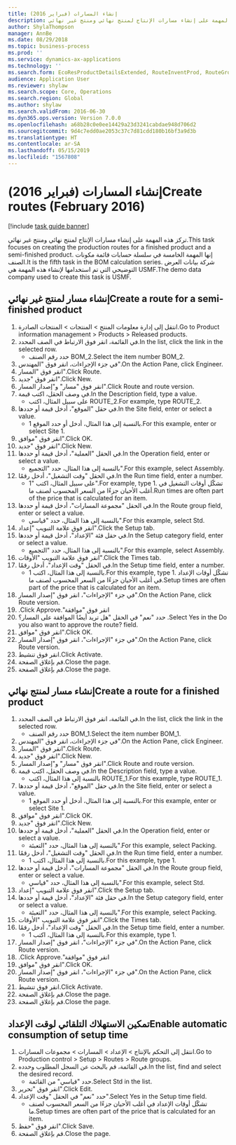 ```yaml
---
title: إنشاء المسارات (فبراير 2016)
description: تركز هذه المهمة على إنشاء مسارات الإنتاج لمنتج نهائي ومنتج غير نهائي.
author: ShylaThompson
manager: AnnBe
ms.date: 08/29/2018
ms.topic: business-process
ms.prod: ''
ms.service: dynamics-ax-applications
ms.technology: ''
ms.search.form: EcoResProductDetailsExtended, RouteInventProd, RouteGroup
audience: Application User
ms.reviewer: shylaw
ms.search.scope: Core, Operations
ms.search.region: Global
ms.author: shylaw
ms.search.validFrom: 2016-06-30
ms.dyn365.ops.version: Version 7.0.0
ms.openlocfilehash: a68b28c0e0ee14429a23d3241cabdae948d706d2
ms.sourcegitcommit: 9d4c7edd0ae2053c37c7d81cdd180b16bf3a9d3b
ms.translationtype: HT
ms.contentlocale: ar-SA
ms.lasthandoff: 05/15/2019
ms.locfileid: "1567808"
---
```

# <a name="create-routes-february-2016"></a><span data-ttu-id="35941-103">إنشاء المسارات (فبراير 2016)</span><span class="sxs-lookup"><span data-stu-id="35941-103">Create routes (February 2016)</span></span>

[!include [task guide banner](../../includes/task-guide-banner.md)]

<span data-ttu-id="35941-104">تركز هذه المهمة على إنشاء مسارات الإنتاج لمنتج نهائي ومنتج غير نهائي.</span><span class="sxs-lookup"><span data-stu-id="35941-104">This task focuses on creating the production routes for a finished product and a semi-finished product.</span></span> <span data-ttu-id="35941-105">إنها المهمة الخامسة في سلسلة حسابات قائمة مكونات الصنف.</span><span class="sxs-lookup"><span data-stu-id="35941-105">It is the fifth task in the BOM calculation series.</span></span> <span data-ttu-id="35941-106">شركة بيانات العرض التوضيحي التي تم استخدامها لإنشاء هذه المهمة هي USMF.‬</span><span class="sxs-lookup"><span data-stu-id="35941-106">The demo data company used to create this task is USMF.</span></span>


## <a name="create-a-route-for-a-semi-finished-product"></a><span data-ttu-id="35941-107">إنشاء مسار لمنتج غير نهائي</span><span class="sxs-lookup"><span data-stu-id="35941-107">Create a route for a semi-finished product</span></span>
1. <span data-ttu-id="35941-108">انتقل إلى إدارة معلومات المنتج > المنتجات > المنتجات الصادرة.</span><span class="sxs-lookup"><span data-stu-id="35941-108">Go to Product information management > Products > Released products.</span></span>
2. <span data-ttu-id="35941-109">في القائمة، انقر فوق الارتباط في الصف المحدد.</span><span class="sxs-lookup"><span data-stu-id="35941-109">In the list, click the link in the selected row.</span></span>
    * <span data-ttu-id="35941-110">حدد رقم الصنف BOM_2.</span><span class="sxs-lookup"><span data-stu-id="35941-110">Select the item number BOM_2.</span></span>  
3. <span data-ttu-id="35941-111">في جزء الإجراءات، انقر فوق "المهندس".</span><span class="sxs-lookup"><span data-stu-id="35941-111">On the Action Pane, click Engineer.</span></span>
4. <span data-ttu-id="35941-112">انقر فوق "المسار".</span><span class="sxs-lookup"><span data-stu-id="35941-112">Click Route.</span></span>
5. <span data-ttu-id="35941-113">انقر فوق "جديد".</span><span class="sxs-lookup"><span data-stu-id="35941-113">Click New.</span></span>
6. <span data-ttu-id="35941-114">انقر فوق "مسار" و"إصدار المسار".</span><span class="sxs-lookup"><span data-stu-id="35941-114">Click Route and route version.</span></span>
7. <span data-ttu-id="35941-115">في وصف الحقل، اكتب قيمة.</span><span class="sxs-lookup"><span data-stu-id="35941-115">In the Description field, type a value.</span></span>
    * <span data-ttu-id="35941-116">على سبيل المثال، اكتب ROUTE_2.</span><span class="sxs-lookup"><span data-stu-id="35941-116">For example, type ROUTE_2.</span></span>  
8. <span data-ttu-id="35941-117">في حقل "الموقع"، أدخل قيمة أو حددها.</span><span class="sxs-lookup"><span data-stu-id="35941-117">In the Site field, enter or select a value.</span></span>
    * <span data-ttu-id="35941-118">بالنسبة إلى هذا المثال، أدخل أو حدد الموقع 1.</span><span class="sxs-lookup"><span data-stu-id="35941-118">For this example, enter or select Site 1.</span></span>  
9. <span data-ttu-id="35941-119">انقر فوق "موافق".</span><span class="sxs-lookup"><span data-stu-id="35941-119">Click OK.</span></span>
10. <span data-ttu-id="35941-120">انقر فوق "جديد".</span><span class="sxs-lookup"><span data-stu-id="35941-120">Click New.</span></span>
11. <span data-ttu-id="35941-121">في الحقل "العملية"، أدخل قيمة أو حددها.</span><span class="sxs-lookup"><span data-stu-id="35941-121">In the Operation field, enter or select a value.</span></span>
    * <span data-ttu-id="35941-122">بالنسبة إلى هذا المثال، حدد "التجميع‬".</span><span class="sxs-lookup"><span data-stu-id="35941-122">For this example, select Assembly.</span></span>  
12. <span data-ttu-id="35941-123">في الحقل "وقت التشغيل"، أدخل رقمًا.</span><span class="sxs-lookup"><span data-stu-id="35941-123">In the Run time field, enter a number.</span></span>
    * <span data-ttu-id="35941-124">على سبيل المثال، اكتب "1".</span><span class="sxs-lookup"><span data-stu-id="35941-124">For example, type 1.</span></span> <span data-ttu-id="35941-125">تشكّل أوقات التشغيل في أغلب الأحيان جزءًا من السعر المحسوب لصنف ما.</span><span class="sxs-lookup"><span data-stu-id="35941-125">Run times are often part of the price that is calculated for an item.</span></span>  
13. <span data-ttu-id="35941-126">في الحقل "مجموعة المسارات"، أدخل قيمة أو حددها.</span><span class="sxs-lookup"><span data-stu-id="35941-126">In the Route group field, enter or select a value.</span></span>
    * <span data-ttu-id="35941-127">بالنسبة إلى هذا المثال، حدد "قياسي".</span><span class="sxs-lookup"><span data-stu-id="35941-127">For this example, select Std.</span></span>  
14. <span data-ttu-id="35941-128">انقر فوق علامة التبويب "إعداد".</span><span class="sxs-lookup"><span data-stu-id="35941-128">Click the Setup tab.</span></span>
15. <span data-ttu-id="35941-129">في حقل فئة "الإعداد"، أدخل قيمة أو حددها.</span><span class="sxs-lookup"><span data-stu-id="35941-129">In the Setup category field, enter or select a value.</span></span>
    * <span data-ttu-id="35941-130">بالنسبة إلى هذا المثال، حدد "التجميع‬".</span><span class="sxs-lookup"><span data-stu-id="35941-130">For this example, select Assembly.</span></span>  
16. <span data-ttu-id="35941-131">انقر فوق علامة التبويب "الأوقات".</span><span class="sxs-lookup"><span data-stu-id="35941-131">Click the Times tab.</span></span>
17. <span data-ttu-id="35941-132">في الحقل "وقت الإعداد"، أدخل رقمًا.</span><span class="sxs-lookup"><span data-stu-id="35941-132">In the Setup time field, enter a number.</span></span>
    * <span data-ttu-id="35941-133">بالنسبة إلى هذا المثال، اكتب 1.</span><span class="sxs-lookup"><span data-stu-id="35941-133">For this example, type 1.</span></span> <span data-ttu-id="35941-134">تشكّل أوقات الإعداد في أغلب الأحيان جزءًا من السعر المحسوب لصنف ما.</span><span class="sxs-lookup"><span data-stu-id="35941-134">Setup times are often part of the price that is calculated for an item.</span></span>  
18. <span data-ttu-id="35941-135">في جزء "الإجراءات"، انقر فوق "إصدار المسار".</span><span class="sxs-lookup"><span data-stu-id="35941-135">On the Action Pane, click Route version.</span></span>
19. <span data-ttu-id="35941-136">انقر فوق "‏‫موافقة".</span><span class="sxs-lookup"><span data-stu-id="35941-136">Click Approve.</span></span>
20. <span data-ttu-id="35941-137">حدد "نعم" في الحقل "هل تريد أيضًا الموافقة على المسار؟ .</span><span class="sxs-lookup"><span data-stu-id="35941-137">Select Yes in the Do you also want to approve the route? field.</span></span>
21. <span data-ttu-id="35941-138">انقر فوق "موافق".</span><span class="sxs-lookup"><span data-stu-id="35941-138">Click OK.</span></span>
22. <span data-ttu-id="35941-139">في جزء "الإجراءات"، انقر فوق "إصدار المسار".</span><span class="sxs-lookup"><span data-stu-id="35941-139">On the Action Pane, click Route version.</span></span>
23. <span data-ttu-id="35941-140">انقر فوق تنشيط.</span><span class="sxs-lookup"><span data-stu-id="35941-140">Click Activate.</span></span>
24. <span data-ttu-id="35941-141">قم بإغلاق الصفحة.</span><span class="sxs-lookup"><span data-stu-id="35941-141">Close the page.</span></span>
25. <span data-ttu-id="35941-142">قم بإغلاق الصفحة.</span><span class="sxs-lookup"><span data-stu-id="35941-142">Close the page.</span></span>

## <a name="create-a-route-for-a-finished-product"></a><span data-ttu-id="35941-143">إنشاء مسار لمنتج نهائي</span><span class="sxs-lookup"><span data-stu-id="35941-143">Create a route for a finished product</span></span>
1. <span data-ttu-id="35941-144">في القائمة، انقر فوق الارتباط في الصف المحدد.</span><span class="sxs-lookup"><span data-stu-id="35941-144">In the list, click the link in the selected row.</span></span>
    * <span data-ttu-id="35941-145">حدد رقم الصنف BOM_1.</span><span class="sxs-lookup"><span data-stu-id="35941-145">Select the item number BOM_1.</span></span>  
2. <span data-ttu-id="35941-146">في جزء الإجراءات، انقر فوق "المهندس".</span><span class="sxs-lookup"><span data-stu-id="35941-146">On the Action Pane, click Engineer.</span></span>
3. <span data-ttu-id="35941-147">انقر فوق "المسار".</span><span class="sxs-lookup"><span data-stu-id="35941-147">Click Route.</span></span>
4. <span data-ttu-id="35941-148">انقر فوق "جديد".</span><span class="sxs-lookup"><span data-stu-id="35941-148">Click New.</span></span>
5. <span data-ttu-id="35941-149">انقر فوق "مسار" و"إصدار المسار".</span><span class="sxs-lookup"><span data-stu-id="35941-149">Click Route and route version.</span></span>
6. <span data-ttu-id="35941-150">في وصف الحقل، اكتب قيمة.</span><span class="sxs-lookup"><span data-stu-id="35941-150">In the Description field, type a value.</span></span>
    * <span data-ttu-id="35941-151">بالنسبة إلى هذا المثال، اكتب ROUTE_1.</span><span class="sxs-lookup"><span data-stu-id="35941-151">For this example, type ROUTE_1.</span></span>  
7. <span data-ttu-id="35941-152">في حقل "الموقع"، أدخل قيمة أو حددها.</span><span class="sxs-lookup"><span data-stu-id="35941-152">In the Site field, enter or select a value.</span></span>
    * <span data-ttu-id="35941-153">بالنسبة إلى هذا المثال، أدخل أو حدد الموقع 1.</span><span class="sxs-lookup"><span data-stu-id="35941-153">For this example, enter or select Site 1.</span></span>  
8. <span data-ttu-id="35941-154">انقر فوق "موافق".</span><span class="sxs-lookup"><span data-stu-id="35941-154">Click OK.</span></span>
9. <span data-ttu-id="35941-155">انقر فوق "جديد".</span><span class="sxs-lookup"><span data-stu-id="35941-155">Click New.</span></span>
10. <span data-ttu-id="35941-156">في الحقل "العملية"، أدخل قيمة أو حددها.</span><span class="sxs-lookup"><span data-stu-id="35941-156">In the Operation field, enter or select a value.</span></span>
    * <span data-ttu-id="35941-157">بالنسبة إلى هذا المثال، حدد "التعبئة‬".</span><span class="sxs-lookup"><span data-stu-id="35941-157">For this example, select Packing.</span></span>  
11. <span data-ttu-id="35941-158">في الحقل "وقت التشغيل"، أدخل رقمًا.</span><span class="sxs-lookup"><span data-stu-id="35941-158">In the Run time field, enter a number.</span></span>
    * <span data-ttu-id="35941-159">بالنسبة إلى هذا المثال، اكتب 1.</span><span class="sxs-lookup"><span data-stu-id="35941-159">For this example, type 1.</span></span>  
12. <span data-ttu-id="35941-160">في الحقل "مجموعة المسارات"، أدخل قيمة أو حددها.</span><span class="sxs-lookup"><span data-stu-id="35941-160">In the Route group field, enter or select a value.</span></span>
    * <span data-ttu-id="35941-161">بالنسبة إلى هذا المثال، حدد "قياسي".</span><span class="sxs-lookup"><span data-stu-id="35941-161">For this example, select Std.</span></span>  
13. <span data-ttu-id="35941-162">انقر فوق علامة التبويب "إعداد".</span><span class="sxs-lookup"><span data-stu-id="35941-162">Click the Setup tab.</span></span>
14. <span data-ttu-id="35941-163">في حقل فئة "الإعداد"، أدخل قيمة أو حددها.</span><span class="sxs-lookup"><span data-stu-id="35941-163">In the Setup category field, enter or select a value.</span></span>
    * <span data-ttu-id="35941-164">بالنسبة إلى هذا المثال، حدد "التعبئة‬".</span><span class="sxs-lookup"><span data-stu-id="35941-164">For this example, select Packing.</span></span>  
15. <span data-ttu-id="35941-165">انقر فوق علامة التبويب "الأوقات".</span><span class="sxs-lookup"><span data-stu-id="35941-165">Click the Times tab.</span></span>
16. <span data-ttu-id="35941-166">في الحقل "وقت الإعداد"، أدخل رقمًا.</span><span class="sxs-lookup"><span data-stu-id="35941-166">In the Setup time field, enter a number.</span></span>
    * <span data-ttu-id="35941-167">بالنسبة إلى هذا المثال، اكتب 1.</span><span class="sxs-lookup"><span data-stu-id="35941-167">For this example, type 1.</span></span>  
17. <span data-ttu-id="35941-168">في جزء "الإجراءات"، انقر فوق "إصدار المسار".</span><span class="sxs-lookup"><span data-stu-id="35941-168">On the Action Pane, click Route version.</span></span>
18. <span data-ttu-id="35941-169">انقر فوق "‏‫موافقة".</span><span class="sxs-lookup"><span data-stu-id="35941-169">Click Approve.</span></span>
19. <span data-ttu-id="35941-170">انقر فوق "موافق".</span><span class="sxs-lookup"><span data-stu-id="35941-170">Click OK.</span></span>
20. <span data-ttu-id="35941-171">في جزء "الإجراءات"، انقر فوق "إصدار المسار".</span><span class="sxs-lookup"><span data-stu-id="35941-171">On the Action Pane, click Route version.</span></span>
21. <span data-ttu-id="35941-172">انقر فوق تنشيط.</span><span class="sxs-lookup"><span data-stu-id="35941-172">Click Activate.</span></span>
22. <span data-ttu-id="35941-173">قم بإغلاق الصفحة.</span><span class="sxs-lookup"><span data-stu-id="35941-173">Close the page.</span></span>
23. <span data-ttu-id="35941-174">قم بإغلاق الصفحة.</span><span class="sxs-lookup"><span data-stu-id="35941-174">Close the page.</span></span>

## <a name="enable-automatic-consumption-of-setup-time"></a><span data-ttu-id="35941-175">تمكين الاستهلاك التلقائي لوقت الإعداد</span><span class="sxs-lookup"><span data-stu-id="35941-175">Enable automatic consumption of setup time</span></span>
1. <span data-ttu-id="35941-176">انتقل إلى التحكم بالإنتاج > الإعداد > المسارات > مجموعات المسارات‬.</span><span class="sxs-lookup"><span data-stu-id="35941-176">Go to Production control > Setup > Routes > Route groups.</span></span>
2. <span data-ttu-id="35941-177">في القائمة، قم بالبحث عن السجل المطلوب وحدده.</span><span class="sxs-lookup"><span data-stu-id="35941-177">In the list, find and select the desired record.</span></span>
    * <span data-ttu-id="35941-178">حدد "قياسي" من القائمة.</span><span class="sxs-lookup"><span data-stu-id="35941-178">Select Std in the list.</span></span>  
3. <span data-ttu-id="35941-179">انقر فوق "تحرير".</span><span class="sxs-lookup"><span data-stu-id="35941-179">Click Edit.</span></span>
4. <span data-ttu-id="35941-180">حدد "نعم" في الحقل "وقت الإعداد".</span><span class="sxs-lookup"><span data-stu-id="35941-180">Select Yes in the Setup time field.</span></span>
    * <span data-ttu-id="35941-181">تشكّل أوقات الإعداد في أغلب الأحيان جزءًا من السعر المحسوب لصنف ما.</span><span class="sxs-lookup"><span data-stu-id="35941-181">Setup times are often part of the price that is calculated for an item.</span></span>  
5. <span data-ttu-id="35941-182">انقر فوق "حفظ".</span><span class="sxs-lookup"><span data-stu-id="35941-182">Click Save.</span></span>
6. <span data-ttu-id="35941-183">قم بإغلاق الصفحة.</span><span class="sxs-lookup"><span data-stu-id="35941-183">Close the page.</span></span>

